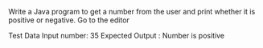 Write a Java program to get a number from the user and print whether it is positive or negative. Go to the editor

Test Data
Input number: 35
Expected Output :
Number is positive